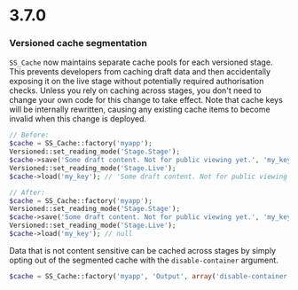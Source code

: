 # 3.7.0

### Versioned cache segmentation

`SS_Cache` now maintains separate cache pools for each versioned stage. This prevents developers from caching draft data and then accidentally exposing it on the live stage without potentially required authorisation checks. Unless you rely on caching across stages, you don't need to change your own code for this change to take effect. Note that cache keys will be internally rewritten, causing any existing cache items to become invalid when this change is deployed.

```php
// Before:
$cache = SS_Cache::factory('myapp');
Versioned::set_reading_mode('Stage.Stage');
$cache->save('Some draft content. Not for public viewing yet.', 'my_key');
Versioned::set_reading_mode('Stage.Live');
$cache->load('my_key'); // 'Some draft content. Not for public viewing yet'

// After:
$cache = SS_Cache::factory('myapp');
Versioned::set_reading_mode('Stage.Stage');
$cache->save('Some draft content. Not for public viewing yet.', 'my_key');
Versioned::set_reading_mode('Stage.Live');
$cache->load('my_key'); // null
```
Data that is not content sensitive can be cached across stages by simply opting out of the segmented cache with the `disable-container` argument.

```php
$cache = SS_Cache::factory('myapp', 'Output', array('disable-container' => true));
``` 